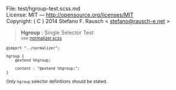 File:      test/hgroup-test.scss.md  
License:   MIT — http://opensource.org/licenses/MIT  
Copyright: ( C ) 2014 Stefano F. Rausch < stefano@rausch-e.net >

> **Hgroup** : Single Selector Test  
> <small> see [normalizer.scss](../_normalizer.scss.md) </smalll>

    @import "../normalizer";

    hgroup {
        @extend %hgroup;

        content : "@extend %hgroup;";
    }

Only `hgroup` selector definitions should be stated.
